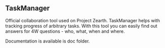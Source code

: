 ## TaskManager
Official collaboration tool used on Project Zearth. TaskManager helps with tracking progress of arbitrary tasks.
With this tool you can easily find out answers for 4W questions - who, what, when and where.

Documentation is available is doc folder.
